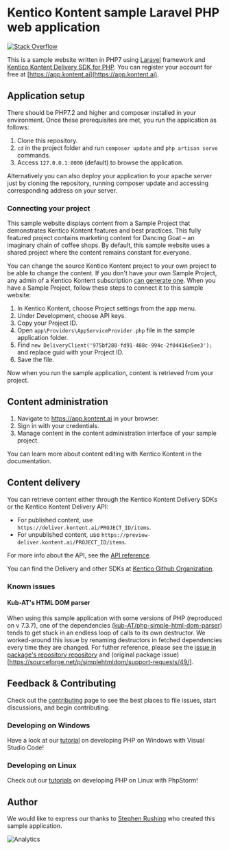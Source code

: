 # Kentico Kontent sample Laravel PHP web application

[![Stack Overflow](https://img.shields.io/badge/Stack%20Overflow-ASK%20NOW-FE7A16.svg?logo=stackoverflow&logoColor=white)](https://stackoverflow.com/tags/kentico-kontent)

This is a sample website written in PHP7 using [Laravel](https://laravel.com) framework and [Kentico Kontent Delivery SDK for PHP](https://github.com/Kentico/kontent-delivery-sdk-php). You can register your account for free at [https://app.kontent.ai](https://app.kontent.ai).

## Application setup

There should be PHP7.2 and higher and composer installed in your environment. Once these prerequisites are met, you run the application as follows:

1. Clone this repository.
2. `cd` in the project folder and run `composer update` and `php artisan serve` commands.
3. Access `127.0.0.1:8000` (default) to browse the application.

Alternatively you can also deploy your application to your apache server just by cloning the repository, running composer update and accessing corresponding address on your server.

### Connecting your project

This sample website displays content from a Sample Project that demonstrates Kentico Kontent features and best practices. This fully featured project contains marketing content for Dancing Goat – an imaginary chain of coffee shops. By default, this sample website uses a shared project where the content remains constant for everyone.

You can change the source Kentico Kontent project to your own project to be able to change the content. If you don't have your own Sample Project, any admin of a Kentico Kontent subscription [can generate one](https://app.kontent.ai/sample-project-generator). When you have a Sample Project, follow these steps to connect it to this sample website:

1. In Kentico Kontent, choose Project settings from the app menu.
2. Under Development, choose API keys.
3. Copy your Project ID.
4. Open `app\Providers\AppServiceProvider.php` file in the sample application folder.
5. Find `new DeliveryClient('975bf280-fd91-488c-994c-2f04416e5ee3');` and replace guid with your Project ID.
6. Save the file.

Now when you run the sample application, content is retrieved from your project.

## Content administration

1. Navigate to https://app.kontent.ai in your browser.
2. Sign in with your credentials.
3. Manage content in the content administration interface of your sample project.

You can learn more about content editing with Kentico Kontent in the documentation.

## Content delivery

You can retrieve content either through the Kentico Kontent Delivery SDKs or the Kentico Kontent Delivery API:

* For published content, use `https://deliver.kontent.ai/PROJECT_ID/items`.
* For unpublished content, use `https://preview-deliver.kontent.ai/PROJECT_ID/items`.

For more info about the API, see the [API reference](https://developer.kenticocloud.com/reference).

You can find the Delivery and other SDKs at [Kentico Github Organization](https://github.com/Kentico).

### Known issues	

#### Kub-AT's HTML DOM parser	

When using this sample application with some versions of PHP (reproduced on v 7.3.7), one of the dependencies ([kub-AT/php-simple-html-dom-parser](https://github.com/kub-AT/php-simple-html-dom-parser/)) tends to get stuck in an endless loop of calls to its own destructor. We worked-around this issue by renaming destructors in fetched dependencies every time they are changed. For futher reference, please see the [issue in package's repository repository](https://github.com/sunra/php-simple-html-dom-parser/issues/60) and (original package issue)[https://sourceforge.net/p/simplehtmldom/support-requests/49/].

## Feedback & Contributing

Check out the [contributing](https://github.com/Kentico/kontent-sample-app-php/blob/master/CONTRIBUTING.md) page to see the best places to file issues, start discussions, and begin contributing.

### Developing on Windows

Have a look at our [tutorial](https://github.com/Kentico/kontent-delivery-sdk-php/wiki/Developing-PHP-in-Visual-Studio-Code-on-Windows) on developing PHP on Windows with Visual Studio Code!

### Developing on Linux

Check out our [tutorials](https://github.com/Kentico/kontent-delivery-sdk-php/wiki/Developing-PHP-in-PHP-Storm-on-Linux) on developing PHP on Linux with PhpStorm!

## Author

We would like to express our thanks to [Stephen Rushing](https://github.com/stephenr85) who created this sample application.

![Analytics](https://kentico-ga-beacon.azurewebsites.net/api/UA-69014260-4/Kentico/kontent-sample-app-php?pixel)
